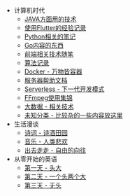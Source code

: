 - 计算机时代
  - [JAVA方面用的技术](/计算机时代/Java世界/1.DelegatingFilterProxy.md)
  - [使用Flutter的经验记录](/计算机时代/Flutter冲/1.Dart请求工具封装.md)
  - [Python相关的笔记](/计算机时代/无限Python/1.子进程执行shell命令.md)
  - [Go内容的东西](/计算机时代/进军Go语言/1.交叉编译.md)
  - [前端相关技术随笔](/计算机时代/前端系列/1.仿Medium编辑页.md)
  - [算法记录](/计算机时代/算法(啊哈)/1.分布式ID生成-雪花算法.md)
  - [Docker - 万物皆容器](计算机时代/Docker万物生/1.ApiSix使用指南.md)
  - [服务器帮助文档](/计算机时代/服务器/1.AlibabaCloudLinux3(SoaringFalcon).md)
  - [Serverless - 下一代开发模式](/计算机时代/云函数/1.Serverless开发者平台.md)
  - [FFmpeg使用集锦](/计算机时代/音视频集锦/1.ffmpeg命令集合.md)
  - [大数据 - 相关技术](/计算机时代/大数据/1.Flink-SQL同步示例.md)
  - [未知分类 - 比较杂的一些内容放这里](/计算机时代/Everyting/1.ApacheDoris.md)
- 生活漫谈
  - [诗词 - 诗酒田园](/生活漫谈/诗词/1.定风波.md)
  - [音乐 - 人类悲欢](/生活漫谈/音乐/1.漠河舞厅.md)
  - [出去走走 - 自由的向往](/生活漫谈/出去走走/1.二〇一九-一人游.md)
- 从零开始的英语
  - [第一天 - 头大](/从零开始的英语/1.abbreviation-abnormal-ability.md)
  - [第二天 - 一个头两个大](/从零开始的英语/2.sunburn-showcase-after-graduation.md)
  - [第三天 - 无头](/从零开始的英语/3.mutate-assumes-lake.md)